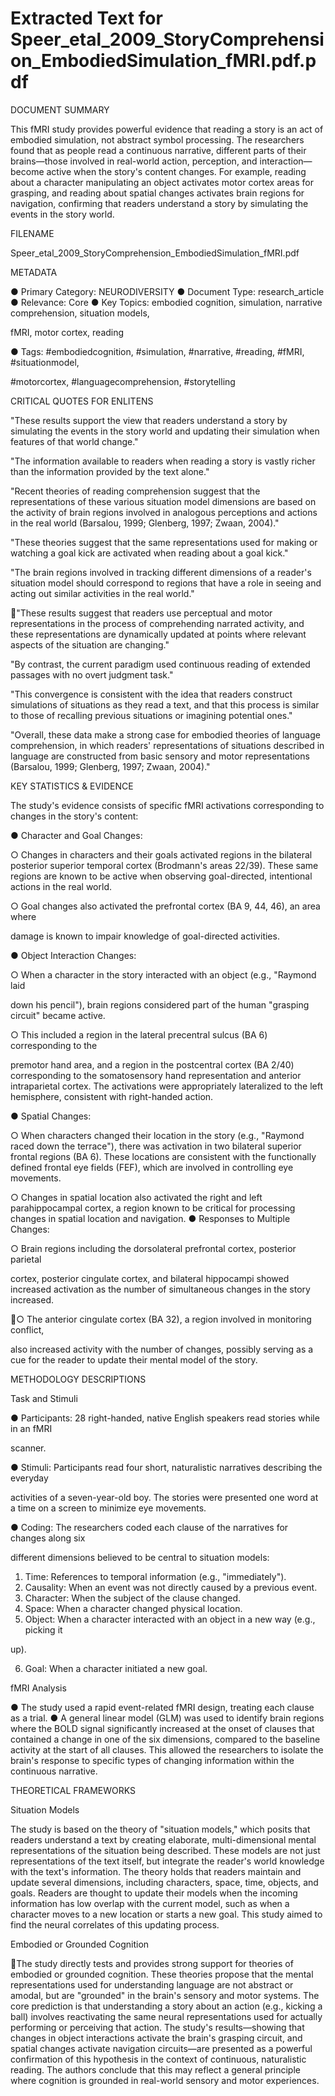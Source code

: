 # Extracted Text for Speer_etal_2009_StoryComprehension_EmbodiedSimulation_fMRI.pdf.pdf

DOCUMENT SUMMARY

This fMRI study provides powerful evidence that reading a story is an act of embodied 
simulation, not abstract symbol processing. The researchers found that as people read a 
continuous narrative, different parts of their brains—those involved in real-world action, 
perception, and interaction—become active when the story's content changes. For example, 
reading about a character manipulating an object activates motor cortex areas for grasping, and
reading about spatial changes activates brain regions for navigation, confirming that readers 
understand a story by simulating the events in the story world.

FILENAME

Speer_etal_2009_StoryComprehension_EmbodiedSimulation_fMRI.pdf

METADATA

● Primary Category: NEURODIVERSITY
● Document Type: research_article
● Relevance: Core
● Key Topics: embodied cognition, simulation, narrative comprehension, situation models,

fMRI, motor cortex, reading

● Tags: #embodiedcognition, #simulation, #narrative, #reading, #fMRI, #situationmodel, 

#motorcortex, #languagecomprehension, #storytelling

CRITICAL QUOTES FOR ENLITENS

"These results support the view that readers understand a story by simulating the events in the 
story world and updating their simulation when features of that world change."

"The information available to readers when reading a story is vastly richer than the information 
provided by the text alone."

"Recent theories of reading comprehension suggest that the representations of these various 
situation model dimensions are based on the activity of brain regions involved in analogous 
perceptions and actions in the real world (Barsalou, 1999; Glenberg, 1997; Zwaan, 2004)."

"These theories suggest that the same representations used for making or watching a goal kick 
are activated when reading about a goal kick."

"The brain regions involved in tracking different dimensions of a reader's situation model should 
correspond to regions that have a role in seeing and acting out similar activities in the real 
world."

"These results suggest that readers use perceptual and motor representations in the process of 
comprehending narrated activity, and these representations are dynamically updated at points 
where relevant aspects of the situation are changing."

"By contrast, the current paradigm used continuous reading of extended passages with no overt
judgment task."

"This convergence is consistent with the idea that readers construct simulations of situations as 
they read a text, and that this process is similar to those of recalling previous situations or 
imagining potential ones."

"Overall, these data make a strong case for embodied theories of language comprehension, in 
which readers' representations of situations described in language are constructed from basic 
sensory and motor representations (Barsalou, 1999; Glenberg, 1997; Zwaan, 2004)."

KEY STATISTICS & EVIDENCE

The study's evidence consists of specific fMRI activations corresponding to changes in the 
story's content:

● Character and Goal Changes:

○ Changes in characters and their goals activated regions in the bilateral posterior 
superior temporal cortex (Brodmann's areas 22/39). These same regions are 
known to be active when observing goal-directed, intentional actions in the real 
world.

○ Goal changes also activated the prefrontal cortex (BA 9, 44, 46), an area where 

damage is known to impair knowledge of goal-directed activities.

● Object Interaction Changes:

○ When a character in the story interacted with an object (e.g., "Raymond laid 

down his pencil"), brain regions considered part of the human "grasping circuit" 
became active.

○ This included a region in the lateral precentral sulcus (BA 6) corresponding to the

premotor hand area, and a region in the postcentral cortex (BA 2/40) 
corresponding to the somatosensory hand representation and anterior 
intraparietal cortex. The activations were appropriately lateralized to the left 
hemisphere, consistent with right-handed action.

● Spatial Changes:

○ When characters changed their location in the story (e.g., "Raymond raced down 
the terrace"), there was activation in two bilateral superior frontal regions (BA 6). 
These locations are consistent with the functionally defined frontal eye fields 
(FEF), which are involved in controlling eye movements.

○ Changes in spatial location also activated the right and left parahippocampal 
cortex, a region known to be critical for processing changes in spatial location 
and navigation.
● Responses to Multiple Changes:

○ Brain regions including the dorsolateral prefrontal cortex, posterior parietal 

cortex, posterior cingulate cortex, and bilateral hippocampi showed increased 
activation as the
 number of simultaneous changes in the story increased.

○ The anterior cingulate cortex (BA 32), a region involved in monitoring conflict, 

also increased activity with the number of changes, possibly serving as a cue for 
the reader to update their mental model of the story.

METHODOLOGY DESCRIPTIONS

Task and Stimuli

● Participants: 28 right-handed, native English speakers read stories while in an fMRI 

scanner.

● Stimuli: Participants read four short, naturalistic narratives describing the everyday 

activities of a seven-year-old boy. The stories were presented one word at a time on a 
screen to minimize eye movements.

● Coding: The researchers coded each clause of the narratives for changes along six 

different dimensions believed to be central to situation models:

1. Time: References to temporal information (e.g., "immediately").
2. Causality: When an event was not directly caused by a previous event.
3. Character: When the subject of the clause changed.
4. Space: When a character changed physical location.
5. Object: When a character interacted with an object in a new way (e.g., picking it 

up).

6. Goal: When a character initiated a new goal.

fMRI Analysis

● The study used a rapid event-related fMRI design, treating each clause as a trial.
● A general linear model (GLM) was used to identify brain regions where the BOLD signal 
significantly increased at the onset of clauses that contained a change in one of the six 
dimensions, compared to the baseline activity at the start of all clauses. This allowed the
researchers to isolate the brain's response to specific types of changing information 
within the continuous narrative.

THEORETICAL FRAMEWORKS

Situation Models

The study is based on the theory of "situation models," which posits that readers understand a 
text by creating elaborate, multi-dimensional mental representations of the situation being 
described. These models are not just representations of the text itself, but integrate the reader's 
world knowledge with the text's information. The theory holds that readers maintain and update 
several dimensions, including characters, space, time, objects, and goals. Readers are thought 
to update their models when the incoming information has low overlap with the current model, 
such as when a character moves to a new location or starts a new goal. This study aimed to find
the neural correlates of this updating process.

Embodied or Grounded Cognition

The study directly tests and provides strong support for theories of embodied or grounded 
cognition. These theories propose that the mental representations used for understanding 
language are not abstract or amodal, but are "grounded" in the brain's sensory and motor 
systems. The core prediction is that understanding a story about an action (e.g., kicking a ball) 
involves reactivating the same neural representations used for actually performing or perceiving 
that action. The study's results—showing that changes in object interactions activate the brain's 
grasping circuit, and spatial changes activate navigation circuits—are presented as a powerful 
confirmation of this hypothesis in the context of continuous, naturalistic reading. The authors 
conclude that this may reflect a general principle where cognition is grounded in real-world 
sensory and motor experiences.

